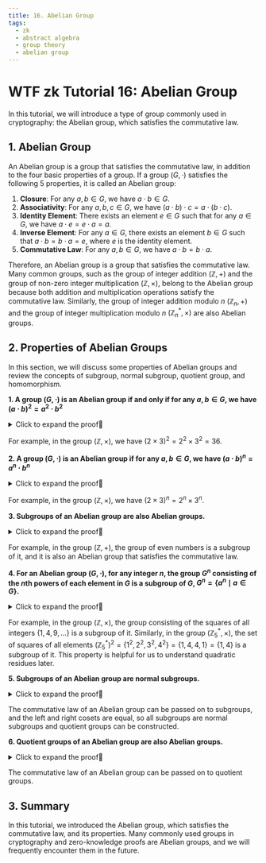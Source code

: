```yaml
---
title: 16. Abelian Group
tags:
  - zk
  - abstract algebra
  - group theory
  - abelian group
---
```


# WTF zk Tutorial 16: Abelian Group

In this tutorial, we will introduce a type of group commonly used in cryptography: the Abelian group, which satisfies the commutative law.

## 1. Abelian Group

An Abelian group is a group that satisfies the commutative law, in addition to the four basic properties of a group. If a group $(G, \cdot)$ satisfies the following 5 properties, it is called an Abelian group:

1. **Closure**: For any $a, b \in G$, we have $a \cdot b \in G$.
2. **Associativity**: For any $a, b, c \in G$, we have $(a \cdot b) \cdot c = a \cdot (b \cdot c)$.
3. **Identity Element**: There exists an element $e \in G$ such that for any $a \in G$, we have $a \cdot e = e \cdot a = a$.
4. **Inverse Element**: For any $a \in G$, there exists an element $b \in G$ such that $a \cdot b = b \cdot a = e$, where $e$ is the identity element.
5. **Commutative Law**: For any $a, b \in G$, we have $a \cdot b = b \cdot a$.

Therefore, an Abelian group is a group that satisfies the commutative law. Many common groups, such as the group of integer addition $(\mathbb{Z}, +)$ and the group of non-zero integer multiplication $(\mathbb{Z}, \times)$, belong to the Abelian group because both addition and multiplication operations satisfy the commutative law. Similarly, the group of integer addition modulo $n$ $(\mathbb{Z}_n, +)$ and the group of integer multiplication modulo $n$ $(\mathbb{Z}_n^*, \times)$ are also Abelian groups.

## 2. Properties of Abelian Groups

In this section, we will discuss some properties of Abelian groups and review the concepts of subgroup, normal subgroup, quotient group, and homomorphism.

**1. A group $(G, \cdot)$ is an Abelian group if and only if for any $a,b \in G$, we have $(a\cdot b)^2 = a^2 \cdot b^2$**

<details><summary>Click to expand the proof👀</summary>

We want to prove that the group $(G, \cdot)$ satisfies the commutative law. For any $a,b \in G$, $(a\cdot b)^2 = a\cdot b\cdot a\cdot b$

And $(a\cdot b)^2 = a^2\cdot b^2$ can be written as $a\cdot b\cdot a\cdot b = a\cdot a\cdot b\cdot b$, by canceling the leftmost $a$ and the rightmost $b$, we have $b\cdot a = a\cdot b$, thus the commutative law holds and the group $(G, \cdot)$ is an Abelian group. Proof complete.

</details>

For example, in the group $(\mathbb{Z}, \times)$, we have $(2 \times 3)^2 = 2^2 \times 3^2 = 36$.

**2. A group $(G, \cdot)$ is an Abelian group if for any $a,b \in G$, we have $(a\cdot b)^n = a^n \cdot b^n$**

<details><summary>Click to expand the proof👀</summary>

$(G, \cdot)$ is an Abelian group, $(a\cdot b)^n = a\cdot b\cdot...\cdot a\cdot b = a\cdot a\cdot...\cdot b\cdot b = a^n\cdot b^n$. Proof complete.

</details>

For example, in the group $(\mathbb{Z}, \times)$, we have $(2 \times 3)^n = 2^n \times 3^n$.

**3. Subgroups of an Abelian group are also Abelian groups.**

<details><summary>Click to expand the proof👀</summary>

Let $(G, \cdot)$ be an Abelian group, and let $H$ be a subgroup of $G$. For any $a, b \in H$, we have $a, b \in G$, thus $a \cdot b = b \cdot a$. Therefore, the subgroup $H$ is also an Abelian group. Proof complete.

</details>

For example, in the group $(\mathbb{Z}, +)$, the group of even numbers is a subgroup of it, and it is also an Abelian group that satisfies the commutative law.

**4. For an Abelian group $(G, \cdot)$, for any integer $n$, the group $G^n$ consisting of the $n$th powers of each element in $G$ is a subgroup of $G$, $G^n = \{a^n \mid a \in G\}$.**

<details><summary>Click to expand the proof👀</summary>

Let $(G, \cdot)$ be an Abelian group, for any $a, b \in G$, we have $a^n, b^n \in G^n$. We have $a^n (b^n)^{-1} = a^n (b^{-1})^{n} = (ab^{-1})^n$. According to the closure property, $ab^{-1} \in G$, thus $(ab^{-1})^n \in G$. Therefore, the group $G^n$ is a subgroup of $G$. Proof complete.

</details>

For example, in the group $(\mathbb{Z}, \times)$, the group consisting of the squares of all integers $\{1, 4, 9, ...\}$ is a subgroup of it. Similarly, in the group $(\mathbb{Z}_5^*, \times)$, the set of squares of all elements $(\mathbb{Z}_5^*)^2 = \{1^2, 2^2, 3^2, 4^2\} = \{1,4,4,1\} = \{1,4\}$ is a subgroup of it. This property is helpful for us to understand quadratic residues later.

**5. Subgroups of an Abelian group are normal subgroups.**

<details><summary>Click to expand the proof👀</summary>

Let $(G, \cdot)$ be an Abelian group, and let $H$ be any subgroup of $G$. For any $g \in G$ and $h \in H$, we have $hg= gh$, thus $H$ is a normal subgroup. Proof complete.

</details>

The commutative law of an Abelian group can be passed on to subgroups, and the left and right cosets are equal, so all subgroups are normal subgroups and quotient groups can be constructed.

**6. Quotient groups of an Abelian group are also Abelian groups.**

<details><summary>Click to expand the proof👀</summary>

Let $(G, \cdot)$ be an Abelian group, and let $H$ be any subgroup of $G$ that is also a normal subgroup. We can construct the quotient group $G/H$. For any $a, b \in G$ and $h \in H$, according to the commutative law, we have $(ah) (bh) = ahbh = bhah = (bh) (ah)$, thus $(aH)(bH) = (bH)(aH)$. Therefore, quotient groups of an Abelian group are also Abelian groups. Proof complete.

</details>

The commutative law of an Abelian group can be passed on to quotient groups.

## 3. Summary

In this tutorial, we introduced the Abelian group, which satisfies the commutative law, and its properties. Many commonly used groups in cryptography and zero-knowledge proofs are Abelian groups, and we will frequently encounter them in the future.